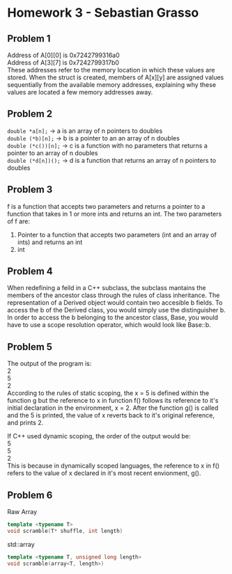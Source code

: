 # Homework 3 - Sebastian Grasso

## Problem 1
Address of A[0][0] is 0x7242799316a0  
Address of A[3][7] is 0x7242799317b0  
These addresses refer to the memory location in which these values are stored. When the struct is created, members of A[x][y] are assigned values sequentially from the available memory addresses, explaining why these values are located a few memory addresses away.  

## Problem 2
`double *a[n];` -> a is an array of n pointers to doubles  
`double (*b)[n];` -> b is a pointer to an an array of n doubles  
`double (*c())[n];` -> c is a function with no parameters that returns a pointer to an array of n doubles  
`double (*d[n])();` -> d is a function that returns an array of n pointers to doubles  


## Problem 3
f is a function that accepts two parameters and returns a pointer to a function that takes in 1 or more ints and returns an int. The two parameters of f are:
  1. Pointer to a function that accepts two parameters (int and an array of ints) and returns an int
  2. int
## Problem 4
When redefining a feild in a C++ subclass, the subclass mantains the members of the ancestor class through the rules of class inheritance. The representation of a Derived object would contain two accesible b fields. To access the b of the Derived class, you would simply use the distinguisher b. In order to access the b belonging to the ancestor class, Base, you would have to use a scope resolution operator, which would look like Base::b.  
## Problem 5
The output of the program is:  
2  
5  
2  
According to the rules of static scoping, the x = 5 is defined within the function g but the reference to x in function f() follows its reference to it's initial declaration in the environment, x = 2. After the function g() is called and the 5 is printed, the value of x reverts back to it's original reference, and prints 2. 

If C++ used dynamic scoping, the order of the output would be:   
5  
5  
2  
This is because in dynamically scoped languages, the reference to x in f() refers to the value of x declared in it's most recent envionment, g().
## Problem 6
Raw Array    
``` C++
template <typename T>  
void scramble(T* shuffle, int length)
```  
std::array  
``` C++
template <typename T, unsigned long length>  
void scramble(array<T, length>)
```
